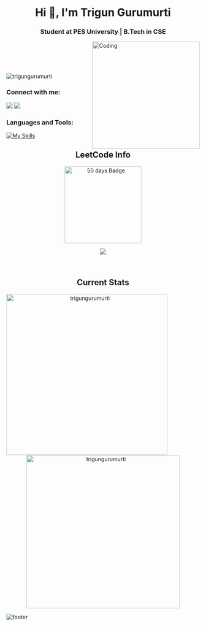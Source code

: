 <h1 align="center">Hi 👋, I'm Trigun Gurumurti</h1>
<h3 align="center">Student at PES University | B.Tech in CSE</h3>
<img align="right" alt="Coding" width="280" src="https://camo.githubusercontent.com/2366b34bb903c09617990fb5fff4622f3e941349e846ddb7e73df872a9d21233/68747470733a2f2f63646e2e6472696262626c652e636f6d2f75736572732f3733303730332f73637265656e73686f74732f363538313234332f6176656e746f2e676966"><br><br><br><br>
<p align="left"> <img src="https://komarev.com/ghpvc/?username=trigungurumurti&label=Profile%20views&color=0e75b6&style=flat" alt="trigungurumurti" /> </p>

<h3 align="left">Connect with me:</h3>

[![](https://img.shields.io/badge/Gmail-D14836?style=for-the-badge&logo=gmail&logoColor=white)](mailto:triguntamragouri@gmail.com)
[![](https://img.shields.io/badge/linkedin-%231E77B5.svg?&style=for-the-badge&logo=linkedin)](https://in.linkedin.com/in/trigun2005/)


<h3 align="left">Languages and Tools:</h3>

[![My Skills](https://skillicons.dev/icons?i=cpp,html,css,bootstrap,js,react)](https://github.com/TrigunGurumurti)
<br>

<h2 align="center">LeetCode Info</h2> 
<p align="center">
  <a href="https://leetcode.com/Trigun_2005/" target="_blank"><img align="center" src="https://assets.leetcode.com/static_assets/marketing/2024-50.gif" alt="50 days Badge" height="200" width="200" /></a>
</p>
<p align="center">
  <img  align=top flex-grow=1 src="https://leetcard.jacoblin.cool/Trigun_2005?theme=dark&font=Nunito&ext=heatmap" />  
</p>
<br>


 <h2 align="center">Current Stats</h2>
<div align=center>
  <p><img align="left" width="420px" src="https://github-readme-stats.vercel.app/api/top-langs?username=trigungurumurti&show_icons=true&layout=compact&locale=en&theme=dracula" alt="trigungurumurti" /></p>
  <p>&nbsp;<img align="center" width="400px" src="https://github-readme-stats.vercel.app/api?username=trigungurumurti&show_icons=true&locale=en&border_radius=10&theme=dracula" alt="trigungurumurti" /></p>
</div>

![footer](https://user-images.githubusercontent.com/10498744/210157572-1fca0242-8af2-46a6-bfa3-666ffd40ebde.svg)
